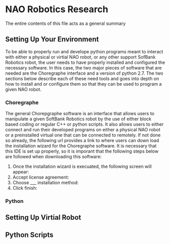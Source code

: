 # NAO Robotics Research
The entire contents of this file acts as a general summary 

## Setting Up Your Environment
To be able to properly run and develope python programs meant to interact with either a physical or virtial NAO robot, or any other support SofBank Robotics robot, the user needs to have properly installed and configured the necessary software. In this case, the two major pieces of software that are needed are the Choregraphe interface and a version of python 2.7. The two sections below describe each of these need tools and goes into depth on how to install and or configure them so that they can be used to program a given NAO robot.

### Choregraphe
The general Chorepgraphe software is an interface that allows users to manipulate a given SoftBank Robotics robot by the use of either block based coding or regular C++ or python scripts. It also allows users to either connect and run their developed programs on either a physical NAO robot or a preinstalled virtual one that can be connected to remotely. If not done so already, the following url provides a link to where users can down load the installation wizard for the Choregraphe software. It is necessary that this IDE is set up properly, so it is imporant that the following steps below are followed when downloading this software:
1. Once the installation wizard is execuated, the following screen will appear:  
2. Accept license agreement:  
3. Choose ___ installation method:  
4. Click finish:

### Python

## Setting Up Virtial Robot

## Python Scripts
